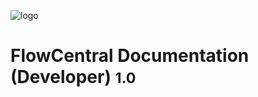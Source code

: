 ![logo](/images/flowcentral_cover-logo.png)

# FlowCentral Documentation (Developer) <small>1.0</small>
